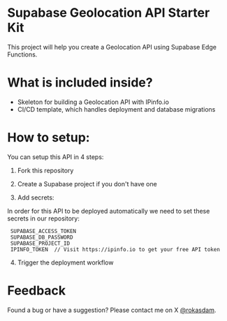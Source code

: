 # Supabase Geolocation API Starter Kit
This project will help you create a Geolocation API using Supabase Edge Functions.

# What is included inside?

- Skeleton for building a Geolocation API with IPinfo.io
- CI/CD template, which handles deployment and database migrations

# How to setup:

You can setup this API in 4 steps:

1. Fork this repository
   
2. Create a Supabase project if you don't have one
   
3. Add secrets:
   
In order for this API to be deployed automatically we need to set these secrets in our repository:
```
 SUPABASE_ACCESS_TOKEN
 SUPABASE_DB_PASSWORD
 SUPABASE_PROJECT_ID
 IPINFO_TOKEN  // Visit https://ipinfo.io to get your free API token
```
4. Trigger the deployment workflow

# Feedback
Found a bug or have a suggestion? Please contact me on X [@rokasdam](https://twitter.com/rokasdam).